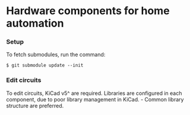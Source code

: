 # Hardware components for home automation


### Setup
To fetch submodules, run the command:
```
$ git submodule update --init
```


### Edit circuits
To edit circuits, KiCad v5^ are required.
Libraries are configured in each component, due to poor library management in KiCad. - Common library structure are preferred.